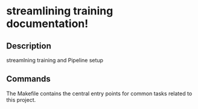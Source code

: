 # streamlining training documentation!

## Description

streamlning training and Pipeline setup

## Commands

The Makefile contains the central entry points for common tasks related to this project.

